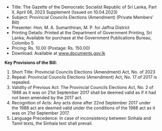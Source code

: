 - Title: The Gazette of the Democratic Socialist Republic of Sri Lanka, Part II, April 06, 2023 Supplement (Issued on 10.04.2023)
- Subject: Provincial Councils Elections (Amendment) (Private Members’ Bill)
- Presenter: Hon. M. A. Sumanthiran, M. P. for Jaffna District
- Printing Details: Printed at the Department of Government Printing, Sri Lanka; Available for purchase at the Government Publications Bureau, Colombo 5
- Pricing: Rs. 10.00 (Postage: Rs. 150.00)
- Download: Available at www.documents.gov.lk

**Key Provisions of the Bill:**
1. Short Title: Provincial Councils Elections (Amendment) Act, No. of 2023
2. Repeal: Provincial Councils Elections (Amendment) Act, No. 17 of 2017 is repealed.
3. Validity of Previous Act: The Provincial Councils Elections Act, No. 2 of 1988 as it was on 21st September 2017 shall be deemed valid as if it had not been amended by the 2017 act.
4. Recognition of Acts: Any acts done after 22nd September 2017 under the 1988 act are deemed valid under the conditions of the 1988 act as it was on 21st September 2017.
5. Language Precedence: In case of inconsistency between Sinhala and Tamil texts, the Sinhala text shall prevail.